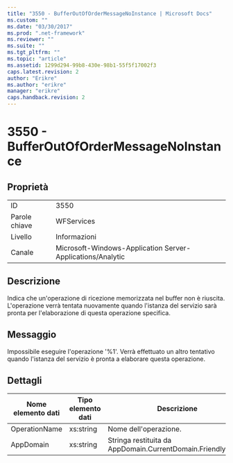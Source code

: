 ```yaml
---
title: "3550 - BufferOutOfOrderMessageNoInstance | Microsoft Docs"
ms.custom: ""
ms.date: "03/30/2017"
ms.prod: ".net-framework"
ms.reviewer: ""
ms.suite: ""
ms.tgt_pltfrm: ""
ms.topic: "article"
ms.assetid: 1299d294-99b8-430e-98b1-55f5f17002f3
caps.latest.revision: 2
author: "Erikre"
ms.author: "erikre"
manager: "erikre"
caps.handback.revision: 2
---
```

# 3550 - BufferOutOfOrderMessageNoInstance
## Proprietà  
  
|||  
|-|-|  
|ID|3550|  
|Parole chiave|WFServices|  
|Livello|Informazioni|  
|Canale|Microsoft\-Windows\-Application Server\-Applications\/Analytic|  
  
## Descrizione  
 Indica che un'operazione di ricezione memorizzata nel buffer non è riuscita.  L'operazione verrà tentata nuovamente quando l'istanza del servizio sarà pronta per l'elaborazione di questa operazione specifica.  
  
## Messaggio  
 Impossibile eseguire l'operazione '%1'.  Verrà effettuato un altro tentativo quando l'istanza del servizio è pronta a elaborare questa operazione.  
  
## Dettagli  
  
|Nome elemento dati|Tipo elemento dati|Descrizione|  
|------------------------|------------------------|-----------------|  
|OperationName|xs:string|Nome dell'operazione.|  
|AppDomain|xs:string|Stringa restituita da AppDomain.CurrentDomain.FriendlyName.|